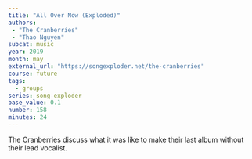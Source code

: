 ```yaml
---
title: "All Over Now (Exploded)"
authors:
 - "The Cranberries"
 - "Thao Nguyen" 
subcat: music
year: 2019
month: may
external_url: "https://songexploder.net/the-cranberries"
course: future
tags:
  - groups
series: song-exploder
base_value: 0.1
number: 158
minutes: 24
---
```


The Cranberries discuss what it was like to make their last album without their lead vocalist.

